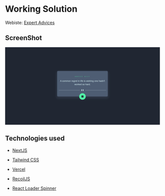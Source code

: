 # Working Solution

Webiste: [Expert Advices](https://expert-advices.vercel.app/)

## ScreenShot

<img src="https://github.com/Ankan002/expert-advices/blob/main/assets/screenshot.png" />

## Technologies used

- [NextJS](https://nextjs.org/)

- [Tailwind CSS](https://tailwindcss.com/)

- [Vercel](https://vercel.com/)

- [RecoilJS](https://recoiljs.org/)

- [React Loader Spinner](https://mhnpd.github.io/react-loader-spinner/)
